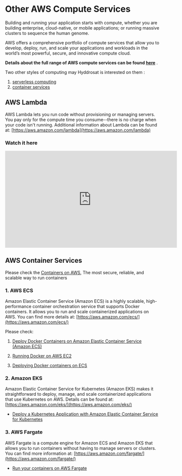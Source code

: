 # Other AWS Compute Services



Building and running your application starts with compute, whether you are building enterprise, cloud-native, or mobile applications; or running massive clusters to sequence the human genome.

AWS offers a comprehensive portfolio of compute services that allow you to develop, deploy, run, and scale your applications and workloads in the world’s most powerful, secure, and innovative compute cloud.



**Details about the full range of AWS compute services can be found [here](https://aws.amazon.com/products/compute/)** .



Two other styles of computing may Hyddrosat is interested on them :

1. [serverless computing](#aws-lambda)
2. [container services](#aws-container-services)



## AWS Lambda


AWS Lambda lets you run code without provisioning or managing servers. You pay only for the compute time you consume--there is no charge when your code isn't running. Additional information about Lambda can be found at: [https://aws.amazon.com/lambda](https://aws.amazon.com/lambda)






### Watch it here

<iframe width="560" height="315" src="https://www.youtube.com/embed/eOBq__h4OJ4" frameborder="0" allow="accelerometer; autoplay; clipboard-write; encrypted-media; gyroscope; picture-in-picture" allowfullscreen></iframe>









## AWS Container Services

Please check the [Containers on AWS](https://aws.amazon.com/containers/), The most secure, reliable, and scalable way to run containers 


### 1. AWS ECS

Amazon Elastic Container Service (Amazon ECS) is a highly scalable, high-performance container orchestration service that supports Docker containers. It allows you to run and scale containerized applications on AWS. You can find more details at: [https://aws.amazon.com/ecs/](https://aws.amazon.com/ecs/)

Please check:

1. [Deploy Docker Containers on Amazon Elastic Container Service (Amazon ECS)](https://aws.amazon.com/getting-started/hands-on/deploy-docker-containers/)
2. [Running Docker on AWS EC2](https://medium.com/appgambit/part-1-running-docker-on-aws-ec2-cbcf0ec7c3f8)

3. [Deploying Docker containers on ECS](https://docs.docker.com/engine/context/ecs-integration/)

### 2. Amazon EKS


Amazon Elastic Container Service for Kubernetes (Amazon EKS) makes it straightforward to deploy, manage, and scale containerized applications that use Kubernetes on AWS. Details can be found at:[https://aws.amazon.com/eks/](https://aws.amazon.com/eks/)

- [Deploy a Kubernetes Application with Amazon Elastic Container Service for Kubernetes](https://aws.amazon.com/getting-started/hands-on/deploy-kubernetes-app-amazon-eks/)


### 3. AWS Fargate

AWS Fargate is a compute engine for Amazon ECS and Amazon EKS that allows you to run containers without having to manage servers or clusters. You can find more information at: [https://aws.amazon.com/fargate/](https://aws.amazon.com/fargate/)

- [Run your containers on AWS Fargate](https://itnext.io/run-your-containers-on-aws-fargate-c2d4f6a47fda)